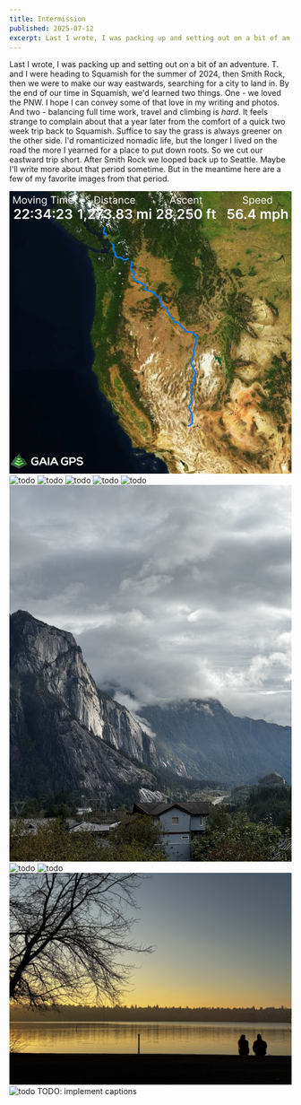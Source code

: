 ```yaml
---
title: Intermission
published: 2025-07-12
excerpt: Last I wrote, I was packing up and setting out on a bit of an adventure. The adventure took a different shape than I expected...
---
```

Last I wrote, I was packing up and setting out on a bit of an adventure. T. and I were heading to Squamish for the summer of 2024, then Smith Rock, then we were to make our way eastwards, searching for a city to land in.
By the end of our time in Squamish, we'd learned two things. One - we loved the PNW. I hope I can convey some of that love in my writing and photos. And two - balancing full time work, travel and climbing is _hard_. It feels strange to complain about that a year later from the comfort of a quick two week trip back to Squamish. Suffice to say the grass is always greener on the other side. I'd romanticized nomadic life, but the longer I Iived on the road the more I yearned for a place to put down roots. So we cut our eastward trip short. After Smith Rock we looped back up to Seattle. Maybe I'll write more about that period sometime. But in the meantime here are a few of my favorite images from that period.


![todo](../../../images/blog/2025/intermission/vegas_to_squamish.JPG)
![todo](../../../images/blog/2025/intermission/forest_oncall.jpeg)
![todo](../../../images/blog/2025/intermission/crashpad_river.jpeg)
![todo](../../../images/blog/2025/intermission/grandwall.jpeg)
![todo](../../../images/blog/2025/intermission/vert.jpeg)
![todo](../../../images/blog/2025/intermission/chief.jpeg)
![todo](../../../images/blog/2025/intermission/moody-chief.jpeg)
![todo](../../../images/blog/2025/intermission/smith.jpeg)
![todo](../../../images/blog/2025/intermission/fall.jpeg)
![todo](../../../images/blog/2025/intermission/lake.jpeg)
![todo](../../../images/blog/2025/intermission/winter.jpeg)
TODO: implement captions
